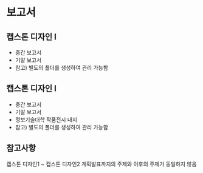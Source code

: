 # 보고서
## 캡스톤 디자인 I 
 - 중간 보고서
 - 기말 보고서
 - 참고) 별도의 폴더를 생성하여 관리 가능함

## 캡스톤 디자인 I
 - 중간 보고서
 - 기말 보고서
 - 정보기술대학 작품전시 내지
 - 참고) 별도의 폴더를 생성하여 관리 가능함

 ## 참고사항
  캡스톤 디자인1 ~ 캡스톤 디자인2 계획발표까지의 주제와 이후의 주제가 동일하지 않음
